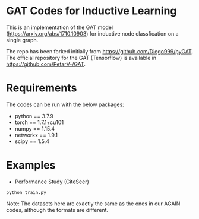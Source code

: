 # GAT Codes for Inductive Learning

This is an implementation of the GAT model (https://arxiv.org/abs/1710.10903) for inductive node classfication on a single graph.

The repo has been forked initially from https://github.com/Diego999/pyGAT. The official repository for the GAT (Tensorflow) is available in https://github.com/PetarV-/GAT.

# Requirements

The codes can be run with the below packages:
* python == 3.7.9
* torch == 1.7.1+cu101 
* numpy == 1.15.4
* networkx == 1.9.1
* scipy == 1.5.4

# Examples
* Performance Study (CiteSeer)
```
python train.py
```

Note: The datasets here are exactly the same as the ones in our AGAIN codes, although the formats are different.
